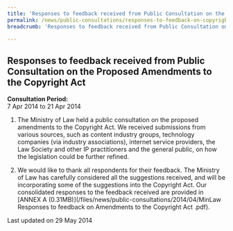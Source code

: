 ```yaml
---
title: 'Responses to feedback received from Public Consultation on the Proposed Amendments to the Copyright Act'
permalink: /news/public-consultations/responses-to-feedback-on-copyright-act-2014/
breadcrumb: 'Responses to feedback received from Public Consultation on the Proposed Amendments to the Copyright Act'

---
```



Responses to feedback received from Public Consultation on the Proposed Amendments to the Copyright Act
---
**Consultation Period:**  
7 Apr 2014 to 21 Apr 2014


1. The Ministry of Law held a public consultation on the proposed amendments to the Copyright Act.  We received submissions from various sources, such as content industry groups, technology companies (via industry associations), internet service providers, the Law Society and other IP practitioners and the general public, on how the legislation could be further refined.


2. We would like to thank all respondents for their feedback.  The Ministry of Law has carefully considered all the suggestions received, and will be incorporating some of the suggestions into the Copyright Act.  Our consolidated responses to the feedback received are provided in  [ANNEX A (0.31MB)](/files/news/public-consultations/2014/04/MinLaw Responses to feedback on Amendments to the Copyright Act .pdf).


<p class="right-side-updated">Last updated on 29 May 2014
</p>
